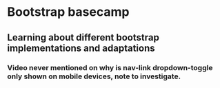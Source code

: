 # Bootstrap basecamp

## Learning about different bootstrap implementations and adaptations

### Video never mentioned on why is nav-link dropdown-toggle only shown on mobile devices, note to investigate.